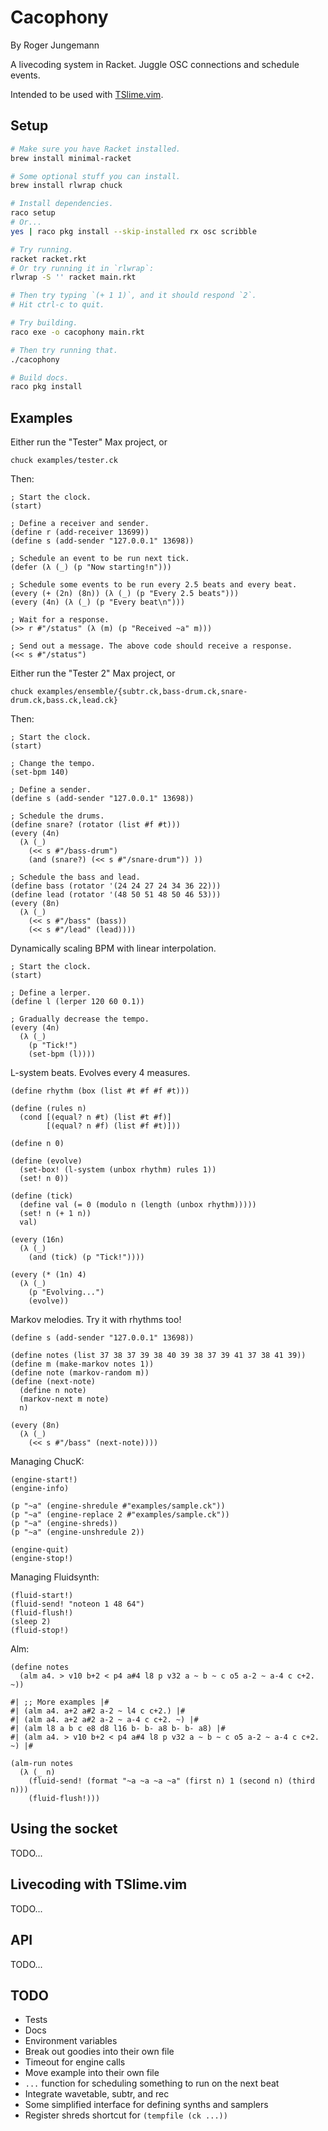 # Cacophony

By Roger Jungemann

A livecoding system in Racket. Juggle OSC connections and schedule events.

Intended to be used with [TSlime.vim](/Users/admin/Desktop/macro-stuff).

## Setup

```sh
# Make sure you have Racket installed.
brew install minimal-racket

# Some optional stuff you can install.
brew install rlwrap chuck

# Install dependencies.
raco setup
# Or...
yes | raco pkg install --skip-installed rx osc scribble

# Try running.
racket racket.rkt
# Or try running it in `rlwrap`:
rlwrap -S '' racket main.rkt

# Then try typing `(+ 1 1)`, and it should respond `2`.
# Hit ctrl-c to quit.

# Try building.
raco exe -o cacophony main.rkt

# Then try running that.
./cacophony

# Build docs.
raco pkg install
```

## Examples

Either run the "Tester" Max project, or

```
chuck examples/tester.ck
```

Then:

```racket
; Start the clock.
(start)

; Define a receiver and sender.
(define r (add-receiver 13699))
(define s (add-sender "127.0.0.1" 13698))

; Schedule an event to be run next tick.
(defer (λ (_) (p "Now starting!n")))

; Schedule some events to be run every 2.5 beats and every beat.
(every (+ (2n) (8n)) (λ (_) (p "Every 2.5 beats")))
(every (4n) (λ (_) (p "Every beat\n")))

; Wait for a response.
(>> r #"/status" (λ (m) (p "Received ~a" m)))

; Send out a message. The above code should receive a response.
(<< s #"/status")
```

Either run the "Tester 2" Max project, or

```
chuck examples/ensemble/{subtr.ck,bass-drum.ck,snare-drum.ck,bass.ck,lead.ck}
```

Then:

```racket
; Start the clock.
(start)

; Change the tempo.
(set-bpm 140)

; Define a sender.
(define s (add-sender "127.0.0.1" 13698))

; Schedule the drums.
(define snare? (rotator (list #f #t)))
(every (4n)
  (λ (_)
    (<< s #"/bass-drum")
    (and (snare?) (<< s #"/snare-drum")) ))

; Schedule the bass and lead.
(define bass (rotator '(24 24 27 24 34 36 22)))
(define lead (rotator '(48 50 51 48 50 46 53)))
(every (8n)
  (λ (_)
    (<< s #"/bass" (bass))
    (<< s #"/lead" (lead))))
```

Dynamically scaling BPM with linear interpolation.

```racket
; Start the clock.
(start)

; Define a lerper.
(define l (lerper 120 60 0.1))

; Gradually decrease the tempo.
(every (4n)
  (λ (_)
    (p "Tick!")
    (set-bpm (l))))
```

L-system beats. Evolves every 4 measures.

```racket
(define rhythm (box (list #t #f #f #t)))

(define (rules n)
  (cond [(equal? n #t) (list #t #f)]
        [(equal? n #f) (list #f #t)]))

(define n 0)

(define (evolve)
  (set-box! (l-system (unbox rhythm) rules 1))
  (set! n 0))

(define (tick)
  (define val (= 0 (modulo n (length (unbox rhythm)))))
  (set! n (+ 1 n))
  val)

(every (16n)
  (λ (_)
    (and (tick) (p "Tick!"))))

(every (* (1n) 4)
  (λ (_)
    (p "Evolving...")
    (evolve))
```

Markov melodies. Try it with rhythms too!

```racket
(define s (add-sender "127.0.0.1" 13698))

(define notes (list 37 38 37 39 38 40 39 38 37 39 41 37 38 41 39))
(define m (make-markov notes 1))
(define note (markov-random m))
(define (next-note)
  (define n note)
  (markov-next m note)
  n)

(every (8n)
  (λ (_)
    (<< s #"/bass" (next-note))))
```

Managing ChucK:

```racket
(engine-start!)
(engine-info)

(p "~a" (engine-shredule #"examples/sample.ck"))
(p "~a" (engine-replace 2 #"examples/sample.ck"))
(p "~a" (engine-shreds))
(p "~a" (engine-unshredule 2))

(engine-quit)
(engine-stop!)
```

Managing Fluidsynth:

```racket
(fluid-start!)
(fluid-send! "noteon 1 48 64")
(fluid-flush!)
(sleep 2)
(fluid-stop!)
```

Alm:

```racket
(define notes
  (alm a4. > v10 b+2 < p4 a#4 l8 p v32 a ~ b ~ c o5 a-2 ~ a-4 c c+2. ~))

#| ;; More examples |#
#| (alm a4. a+2 a#2 a-2 ~ l4 c c+2.) |#
#| (alm a4. a+2 a#2 a-2 ~ a-4 c c+2. ~) |#
#| (alm l8 a b c e8 d8 l16 b- b- a8 b- b- a8) |#
#| (alm a4. > v10 b+2 < p4 a#4 l8 p v32 a ~ b ~ c o5 a-2 ~ a-4 c c+2. ~) |#

(alm-run notes
  (λ (_ n)
    (fluid-send! (format "~a ~a ~a ~a" (first n) 1 (second n) (third n)))
    (fluid-flush!)))
```

## Using the socket

TODO...

## Livecoding with TSlime.vim

TODO...

## API

TODO...

## TODO

* Tests
* Docs
* Environment variables
* Break out goodies into their own file
* Timeout for engine calls
* Move example into their own file
* `...` function for scheduling something to run on the next beat
* Integrate wavetable, subtr, and rec
* Some simplified interface for defining synths and samplers
* Register shreds shortcut for `(tempfile (ck ...))`
